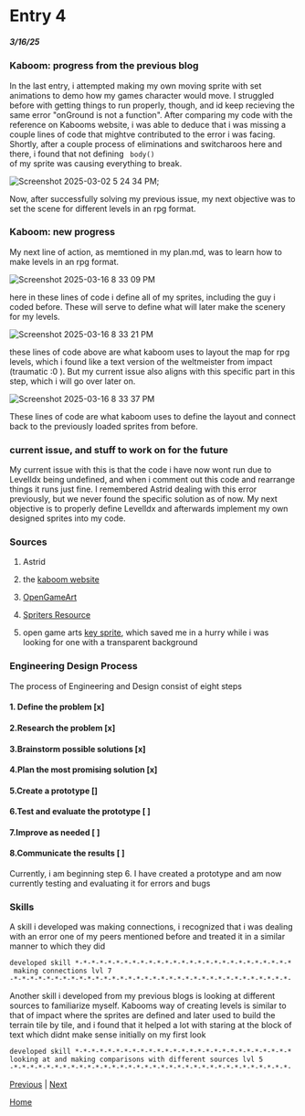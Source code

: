# Entry 4
##### 3/16/25

### Kaboom: progress from the previous blog

In the last entry, i attempted making my own moving sprite with set animations to demo how my games character would move. I struggled before with getting things to run properly, though, and id keep recieving the same error "onGround is not a function". After comparing my code with the reference on Kabooms website, i was able to deduce that i was missing a couple lines of code that mightve contributed to the error i was facing. Shortly, after a couple process of eliminations and switcharoos here and there, i found that not defining <code> body() </code> of my sprite was causing everything to break. 

![Screenshot 2025-03-02 5 24 34 PM](https://github.com/user-attachments/assets/91a5c286-02a1-4d3c-9845-fe4f2be041d0); 

Now, after successfully solving my previous issue, my next objective was to set the scene for different levels in an rpg format. 

### Kaboom: new progress 

My next line of action, as memtioned in my plan.md, was to learn how to make levels in an rpg format. 

![Screenshot 2025-03-16 8 33 09 PM](https://github.com/user-attachments/assets/f47cdcb6-b680-4d3f-a4b7-c8f4082727f3)

here in these lines of code i define all of my sprites, including the guy i coded before. These will serve to define what will later make the scenery for my levels. 

![Screenshot 2025-03-16 8 33 21 PM](https://github.com/user-attachments/assets/3c847ec1-4927-45a5-ba6b-9c828f552e98)

these lines of code above are what kaboom uses to layout the map for rpg levels, which i found like a text version of the weltmeister from impact (traumatic :0 ). But my current issue also aligns with this specific part in this step, which i will go over later on. 

![Screenshot 2025-03-16 8 33 37 PM](https://github.com/user-attachments/assets/0110e2a6-3f86-42df-8650-32b71c1e85e7)

These lines of code are what kaboom uses to define the layout and connect back to the previously loaded sprites from before. 

### current issue, and stuff to work on for the future 

My current issue with this is that the code i have now wont run due to LevelIdx being undefined, and when i comment out this code and rearrange things it runs just fine. I remembered Astrid dealing with this error previously, but we never found the specific solution as of now. My next objective is to properly define LevelIdx and afterwards implement my own designed sprites into my code. 

### Sources

1. Astrid

2. the [kaboom website](https://kaboomjs.com/)

3. [OpenGameArt](https://opengameart.org/content/zelda-like-tilesets-and-sprites) 

4. [Spriters Resource](https://www.spriters-resource.com/nes/legendofzelda/sheet/8366/)
   
5. open game arts [key sprite](https://opengameart.org/content/key-sprite), which saved me in a hurry while i was looking for one with a transparent background

### Engineering Design Process 

The process of Engineering and Design consist of eight steps 

#### 1. Define the problem [x]
   
#### 2.Research the problem [x]

#### 3.Brainstorm possible solutions [x]

#### 4.Plan the most promising solution [x]

#### 5.Create a prototype []

#### 6.Test and evaluate the prototype [ ] 

#### 7.Improve as needed [ ]

#### 8.Communicate the results [ ]

   Currently, i am beginning step 6. I have created a prototype and am now currently testing and evaluating it for errors and bugs

### Skills

A skill i developed was making connections, i recognized that i was dealing with an error one of my peers mentioned before and treated it in a similar manner to which they did

```
developed skill *-*-*-*-*-*-*-*-*-*-*-*-*-*-*-*-*-*-*-*-*-*-*-*-*-*-*
 making connections lvl 7
-*-*-*-*-*-*-*-*-*-*-*-*-*-*-*-*-*-*-*-*-*-*-*-*-*-*-*-*-*-*-*-*-*-*-
```

Another skill i developed from my previous blogs is looking at different sources to familiarize myself. Kabooms way of creating levels is similar to that of impact where the sprites are defined and later used to build the terrain tile by tile, and i found that it helped a lot with staring at the block of text which didnt make sense initially on my first look 

```
developed skill *-*-*-*-*-*-*-*-*-*-*-*-*-*-*-*-*-*-*-*-*-*-*-*-*-*-*
looking at and making comparisons with different sources lvl 5
-*-*-*-*-*-*-*-*-*-*-*-*-*-*-*-*-*-*-*-*-*-*-*-*-*-*-*-*-*-*-*-*-*-*-
```





[Previous](entry03.md) | [Next](entry05.md)

[Home](../README.md)
